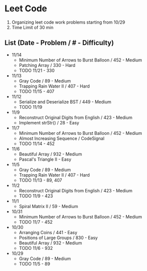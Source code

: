 # Leet Code

1. Organizing leet code work problems starting from 10/29
1. Time Limit of 30 min

## List (Date - Problem / # - Difficulty)
 - 11/14
   - Minimum Number of Arrows to Burst Balloon / 452 - Medium
   - Patching Array / 330 - Hard
   - TODO 11/21 - 330
 - 11/13
   - Gray Code / 89 - Medium
   - Trapping Rain Water II / 407 - Hard
   - TODO 11/15 - 407
 - 11/12
   - Serialize and Deserialize BST / 449 - Medium
   - TODO 11/19
 - 11/9
   - Reconstruct Original Digits from English / 423 - Medium
   - Implement strStr() / 28 - Easy
 - 11/7
   - Minimum Number of Arrows to Burst Balloon / 452 - Medium
   - Almost Increasing Sequence / CodeSignal
   - TODO 11/14 - 452
 - 11/6
   - Beautiful Array / 932 - Medium
   - Pascal's Triangle II - Easy
 - 11/5
   - Gray Code / 89 - Medium
   - Trapping Rain Water II / 407 - Hard
   - TODO 11/13 - 89, 407
 - 11/2
   - Reconstruct Original Digits from English / 423 - Medium
   - TODO 11/9 - 423
 - 11/1
   - Spiral Matrix II / 59 - Medium
 - 10/31
   - Minimum Number of Arrows to Burst Balloon / 452 - Medium
   - TODO 11/7 - 452
 - 10/30
   - Arranging Coins / 441 - Easy
   - Positions of Large Groups / 830 - Easy
   - Beautiful Array / 932 - Medium
   - TODO 11/6 - 932
 - 10/29
   - Gray Code / 89 - Medium
   - TODO 11/5 - 89